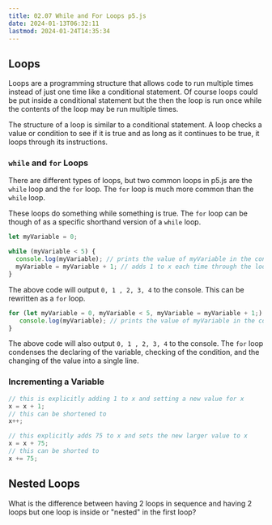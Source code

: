 ```yaml
---
title: 02.07 While and For Loops p5.js
date: 2024-01-13T06:32:11
lastmod: 2024-01-24T14:35:34
---
```


## Loops

Loops are a programming structure that allows code to run multiple times instead of just one time like a conditional statement. Of course loops could be put inside a conditional statement but the then the loop is run once while the contents of the loop may be run multiple times.

The structure of a loop is similar to a conditional statement. A loop checks a value or condition to see if it is true and as long as it continues to be true, it loops through its instructions.

### `while` and `for` Loops

There are different types of loops, but two common loops in p5.js are the `while` loop and the `for` loop. The `for` loop is much more common than the `while` loop.

These loops do something while something is true. The `for` loop can be though of as a specific shorthand version of a `while` loop.

```javascript
let myVariable = 0;

while (myVariable < 5) {
  console.log(myVariable); // prints the value of myVariable in the console
  myVariable = myVariable + 1; // adds 1 to x each time through the loop
}
```

The above code will output `0, 1 , 2, 3, 4` to the console. This can be rewritten as a `for` loop.

```javascript
for (let myVariable = 0, myVariable < 5, myVariable = myVariable + 1;) {
   console.log(myVariable); // prints the value of myVariable in the console
}
```

The above code will also output `0, 1 , 2, 3, 4` to the console. The `for` loop condenses the declaring of the variable, checking of the condition, and the changing of the value into a single line.

### Incrementing a Variable

```javascript
// this is explicitly adding 1 to x and setting a new value for x
x = x + 1;
// this can be shortened to
x++;

// this explicitly adds 75 to x and sets the new larger value to x
x = x + 75;
// this can be shorted to
x += 75;
```

## Nested Loops

What is the difference between having 2 loops in sequence and having 2 loops but one loop is inside or "nested" in the first loop?
